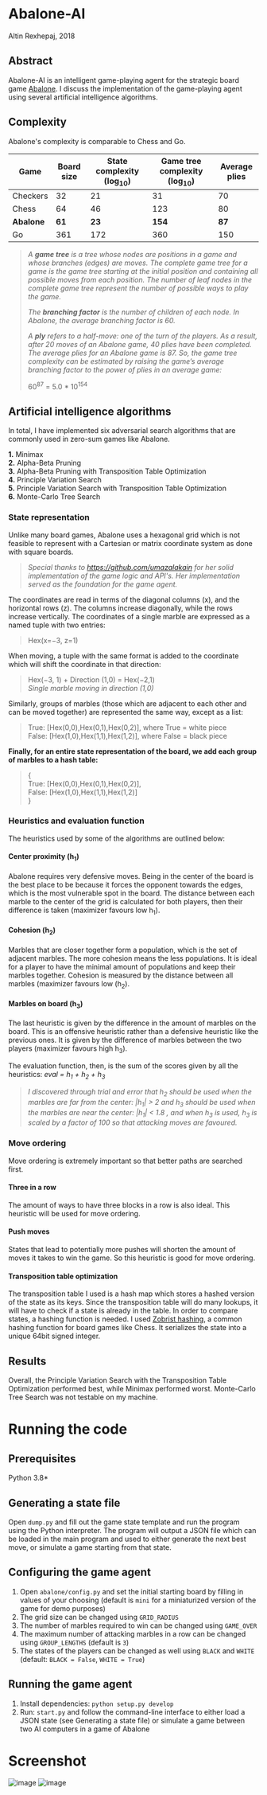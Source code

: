 # Abalone-AI
Altin Rexhepaj, 2018 

## Abstract
Abalone-AI is an intelligent game-playing agent for the strategic board game [Abalone](https://en.wikipedia.org/wiki/Abalone_(board_game)). I discuss the implementation of the game-playing agent using several artificial intelligence algorithms.

## Complexity
Abalone's complexity is comparable to Chess and Go.

| Game     | Board size | State complexity (log<sub>10</sub>) | Game tree complexity (log<sub>10</sub>) | Average plies |
|----------|------------|------------------|----------------------|---------------|
| Checkers | 32         | 21               | 31                   | 70            |
| Chess    | 64         | 46               | 123                  | 80            |
| **Abalone**  | **61**         | **23**               | **154**                  | **87**            |
| Go       | 361        | 172              | 360                  | 150           |
> *A **game tree** is a tree whose nodes are positions in a game and whose branches (edges) are moves. The complete game tree for a game is the game tree starting at the initial position and containing all possible moves from each position. The number of leaf nodes in the complete game tree represent the number of possible ways to play the game.*
>
> *The **branching factor** is the number of children of each node. In Abalone, the average branching factor is 60.*
> 
> *A **ply** refers to a half-move: one of the turn of the players. As a result, after 20 moves of an Abalone game, 40 plies have been completed. The average plies for an Abalone game is 87. So, the game tree complexity can be estimated by raising the game’s average branching factor to the power of plies in an average game:*
> 
> 60<sup>87</sup> = 5.0 * 10<sup>154</sup>

## Artificial intelligence algorithms
In total, I have implemented six adversarial search algorithms that are commonly used in zero-sum games like Abalone.

**1.** Minimax  
**2.** Alpha-Beta Pruning  
**3.** Alpha-Beta Pruning with Transposition Table Optimization  
**4.** Principle Variation Search  
**5.** Principle Variation Search with Transposition Table Optimization  
**6.** Monte-Carlo Tree Search  

### State representation
Unlike many board games, Abalone uses a hexagonal grid which is not feasible to represent with a Cartesian or matrix coordinate system as done with square boards.
> *Special thanks to https://github.com/umazalakain for her solid implementation of the game logic and API's. Her implementation served as the foundation for the game agent.*

The coordinates are read in terms of the diagonal columns (x), and the horizontal rows (z). The columns increase diagonally, while the rows increase vertically. The coordinates of a single marble are expressed as a named tuple with two entries:

> Hex(x=−3, z=1)

When moving, a tuple with the same format is added to the coordinate which will shift the coordinate in that direction:

> Hex(−3, 1) + Direction (1,0) = Hex(−2,1)  
> *Single marble moving in direction (1,0)*

Similarly, groups of marbles (those which are adjacent to each other and can be moved together) are represented the same way, except as a list:

> True: [Hex(0,0),Hex(0,1),Hex(0,2)], where True = white piece  
> False: [Hex(1,0),Hex(1,1),Hex(1,2)], where False = black piece

**Finally, for an entire state representation of the board, we add each group of marbles to a hash table:**

> {  
> True: [Hex(0,0),Hex(0,1),Hex(0,2)],  
> False: [Hex(1,0),Hex(1,1),Hex(1,2)]  
> }  

### Heuristics and evaluation function
The heuristics used by some of the algorithms are outlined below:

#### Center proximity (h<sub>1</sub>)
Abalone requires very defensive moves. Being in the center of the board is the best place to be because it forces the opponent towards the edges, which is the most vulnerable spot in the board. The distance between each marble to the center of the grid is calculated for both players, then their difference is taken (maximizer favours low h<sub>1</sub>).

#### Cohesion (h<sub>2</sub>)
Marbles that are closer together form a population, which is the set of adjacent marbles. The more cohesion means the less populations. It is ideal for a player to have the minimal amount of populations and keep their marbles together. Cohesion is measured by the distance between all marbles (maximizer favours low (h<sub>2</sub>).

#### Marbles on board (h<sub>3</sub>)
The last heuristic is given by the difference in the amount of marbles on the board. This is an offensive heuristic rather than a defensive heuristic like the previous ones. It is given by the difference of marbles between the two players (maximizer favours high h<sub>3</sub>).

The evaluation function, then, is the sum of the scores given by all the heuristics: *eval = h<sub>1</sub> + h<sub>2</sub> + h<sub>3</sub>*  

>*I discovered through trial and error that h<sub>2</sub> should be used when the marbles are far from the center: |h<sub>1</sub>| > 2 and h<sub>3</sub> should be used when the marbles are near the center: |h<sub>1</sub>| < 1.8 , and when h<sub>3</sub> is used, h<sub>3</sub> is scaled by a factor of 100 so that attacking moves are favoured.*

### Move ordering
Move ordering is extremely important so that better paths are searched first.

#### Three in a row 
The amount of ways to have three blocks in a row is also ideal. This heuristic will be used for move ordering. 

####  Push moves 
States that lead to potentially more pushes will shorten the amount of moves it takes to win the game. So this heuristic is good for move ordering.

#### Transposition table optimization
The transposition table I used is a hash map which stores a hashed version of the state as its keys. Since the transposition table will do many lookups, it will have to check if a state is already in the table. In order to compare states, a hashing function is needed. I used [Zobrist hashing](https://en.wikipedia.org/wiki/Zobrist_hashing), a common hashing function for board games like Chess. It serializes the state into a unique 64bit signed integer. 

## Results
Overall, the Principle Variation Search with the Transposition Table Optimization performed best, while Minimax performed worst. Monte-Carlo Tree Search was not testable on my machine.

# Running the code
## Prerequisites
Python 3.8*

## Generating a state file
Open `dump.py` and fill out the game state template and run the program using the Python interpreter. The program will output a JSON file which can be loaded in the main program and used to either generate the next best move, or simulate a game starting from that state.

## Configuring the game agent
1. Open `abalone/config.py` and set the initial starting board by filling in values of your choosing (default is `mini` for a miniaturized version of the game for demo purposes)
2. The grid size can be changed using `GRID_RADIUS`
3. The number of marbles required to win can be changed using `GAME_OVER`
4. The maximum number of attacking marbles in a row can be changed using `GROUP_LENGTHS` (default is `3`)
5. The states of the players can be changed as well using `BLACK` and `WHITE` (default: `BLACK = False`, `WHITE = True`)

## Running the game agent
1. Install dependencies: `python setup.py develop`
2. Run: `start.py` and follow the command-line interface to either load a JSON state (see Generating a state file) or simulate a game between two AI computers in a game of Abalone

# Screenshot
![image](https://github.com/altin/abalone-engine/blob/master/example.PNG)
![image](https://github.com/altin/abalone-engine/blob/master/example2.PNG)

